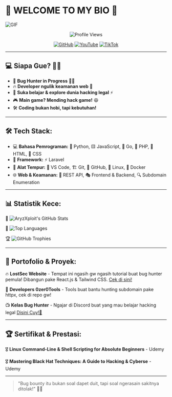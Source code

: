 # 👋 WELCOME TO MY BIO 🚀

![GIF](https://media1.tenor.com/m/Dq7Tg9ic_IkAAAAd/bokuyaba-boku-no-kokoro-no-yabai-yatsu.gif)

<p align="center">
  <img src="https://komarev.com/ghpvc/?username=AryzXploit&label=Profile%20Views&color=blue&style=flat" alt="Profile Views" />
</p>

<p align="center">
  <a href="https://github.com/AryzXploit"><img src="https://komarev.com/ghpvc/?username=AryzXploit&label=GitHub&color=blue&style=flat" alt="GitHub" /></a>
  <a href="https://www.youtube.com/@XDevTools"><img src="https://komarev.com/ghpvc/?username=XDevTools&label=YouTube&color=blue&style=flat" alt="YouTube" /></a>
  <a href="https://www.tiktok.com/@jaxthewhitehat"><img src="https://komarev.com/ghpvc/?username=JaxTheWhiteHat&label=TikTok&color=blue&style=flat" alt="TikTok" /></a>
</p>

---

## 💻 Siapa Gue? 🕵️‍♂️

- 🚀 **Bug Hunter in Progress** 🐛💥
- 🔥 **Developer ngulik keamanan web** 🔐
- 📖 **Suka belajar & explore dunia hacking legal** ⚡
- 🎮 **Main game? Mending hack game!** 😆
- 🛠 **Coding bukan hobi, tapi kebutuhan!**

---

## 🛠 Tech Stack: 

- 💻 **Bahasa Pemrograman:** 🐍 Python, 🟨 JavaScript, 🦫 Go, 🐘 PHP, 🎨 HTML, 🎨 CSS
- 🎨 **Framework:** ⚡ Laravel
- 🔧 **Alat Tempur:** 📝 VS Code, 🏗️ Git, 🐙 GitHub, 🐧 Linux, 🐳 Docker
- 🌐 **Web & Keamanan:** 🔗 REST API, 🎭 Frontend & Backend, 🔍 Subdomain Enumeration

---

## 📊 Statistik Kece:

📌 ![AryzXploit's GitHub Stats](https://github-readme-stats.vercel.app/api?username=AryzXploit&show_icons=true&theme=tokyonight)

📌 ![Top Languages](https://github-readme-stats.vercel.app/api/top-langs/?username=AryzXploit&layout=compact&theme=radical)

🏆 ![GitHub Trophies](https://github-profile-trophy.vercel.app/?username=AryzXploit&theme=dracula)

---

## 🚀 Portofolio & Proyek:

🔥 **LostSec Website** - Tempat ini ngasih gw ngasih tutorial buat bug hunter pemula! Dibangun pake React.js & Tailwind CSS. [Cek di sini!](https://lostsec.xyz)

🎯 **Developers 0zer0Tools** - Tools buat bantu hunting subdomain pake httpx, cek di repo gw!

📺 **Kelas Bug Hunter** - Ngajar di Discord buat yang mau belajar hacking legal [Disini Cuy!🚀](https://discord.gg/selenium)

---

## 🏆 Sertifikat & Prestasi:

🎖 **Linux Command-Line & Shell Scripting for Absolute Beginners** - Udemy

🎖 **Mastering Black Hat Techniques: A Guide to Hacking & Cyberse** - Udemy

---


> "Bug bounty itu bukan soal dapet duit, tapi soal ngerasain sakitnya ditolak!" 🤣🔥
